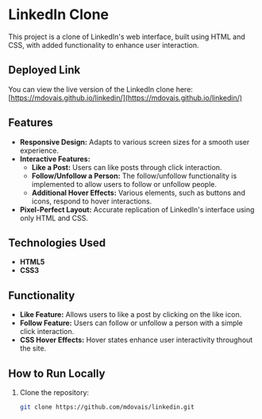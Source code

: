 # LinkedIn Clone

This project is a clone of LinkedIn's web interface, built using HTML and CSS, with added functionality to enhance user interaction.

## Deployed Link

You can view the live version of the LinkedIn clone here:  
[https://mdovais.github.io/linkedin/](https://mdovais.github.io/linkedin/)

## Features

- **Responsive Design:** Adapts to various screen sizes for a smooth user experience.
- **Interactive Features:**
  - **Like a Post:** Users can like posts through click interaction.
  - **Follow/Unfollow a Person:** The follow/unfollow functionality is implemented to allow users to follow or unfollow people.
  - **Additional Hover Effects:** Various elements, such as buttons and icons, respond to hover interactions.
- **Pixel-Perfect Layout:** Accurate replication of LinkedIn's interface using only HTML and CSS.
  
## Technologies Used

- **HTML5**
- **CSS3**

## Functionality

- **Like Feature:** Allows users to like a post by clicking on the like icon.
- **Follow Feature:** Users can follow or unfollow a person with a simple click interaction.
- **CSS Hover Effects:** Hover states enhance user interactivity throughout the site.

## How to Run Locally

1. Clone the repository:
   ```bash
   git clone https://github.com/mdovais/linkedin.git
